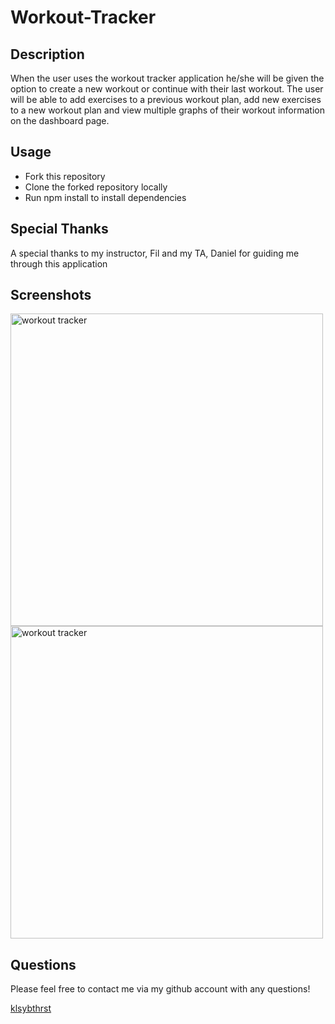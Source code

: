 # Workout-Tracker

<h2>Description</h2>

<p>When the user uses the workout tracker application he/she will be given the option to create a new workout or continue with their last workout. The user will be able to add exercises to a previous workout plan, add new exercises to a new workout plan and view multiple graphs of their workout information on the dashboard page.</p>

<h2>Usage</h2>
<ul>
  <li>Fork this repository</li>
  <li>Clone the forked repository locally</li>
  <li>Run npm install to install dependencies</li>
</ul>

<h2>Special Thanks</h2>

<p>A special thanks to my instructor, Fil and my TA, Daniel for guiding me through this application</p>

<h2>Screenshots</h2>

<img src="https://user-images.githubusercontent.com/70531552/99594586-62ec1c80-29c1-11eb-8fde-3023a4b9e70d.png" alt="workout tracker" width="500">
<img src="https://user-images.githubusercontent.com/70531552/99594600-65e70d00-29c1-11eb-9299-bfe865cfa745.png" alt="workout tracker" width="500">

<h2>Questions</h2>

<p>Please feel free to contact me via my github account with any questions!</p>
<a href="https://github.com/klsybthrst">klsybthrst</a>
